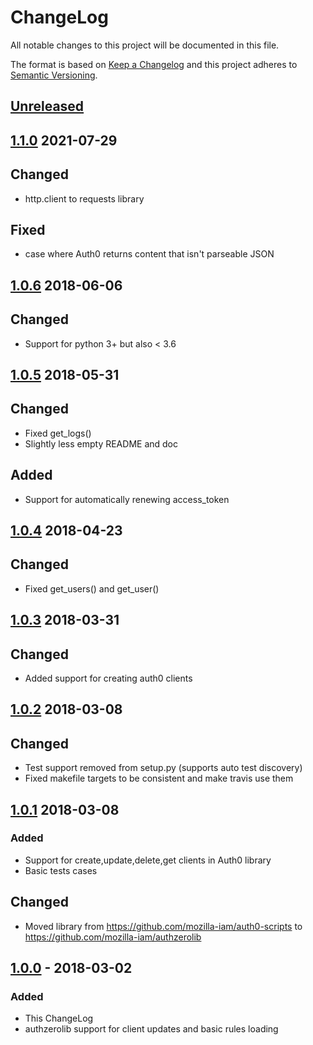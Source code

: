 # ChangeLog 
All notable changes to this project will be documented in this file.

The format is based on [Keep a Changelog](http://keepachangelog.com/en/1.0.0/)
and this project adheres to [Semantic Versioning](http://semver.org/spec/v2.0.0.html).

## [Unreleased]

## [1.1.0] 2021-07-29
## Changed
- http.client to requests library

## Fixed
- case where Auth0 returns content that isn't parseable JSON

## [1.0.6] 2018-06-06
## Changed
- Support for python 3+ but also < 3.6

## [1.0.5] 2018-05-31
## Changed
- Fixed get_logs()
- Slightly less empty README and doc

## Added
- Support for automatically renewing access_token

## [1.0.4] 2018-04-23
## Changed
- Fixed get_users() and get_user()

## [1.0.3] 2018-03-31
## Changed
- Added support for creating auth0 clients

## [1.0.2] 2018-03-08
## Changed
- Test support removed from setup.py (supports auto test discovery)
- Fixed makefile targets to be consistent and make travis use them

## [1.0.1]  2018-03-08
### Added
- Support for create,update,delete,get clients in Auth0 library
- Basic tests cases

## Changed
- Moved library from https://github.com/mozilla-iam/auth0-scripts to https://github.com/mozilla-iam/authzerolib

## [1.0.0] - 2018-03-02
### Added
- This ChangeLog
- authzerolib support for client updates and basic rules loading

[Unreleased]: https://github.com/mozilla-iam/authzerolib/compare/v1.1.0...HEAD
[1.1.0]: https://github.com/mozilla-iam/authzerolib/compare/v1.0.6...v1.1.0
[1.0.6]: https://github.com/mozilla-iam/authzerolib/compare/v1.0.5...v1.0.6
[1.0.5]: https://github.com/mozilla-iam/authzerolib/compare/v1.0.4...v1.0.5
[1.0.4]: https://github.com/mozilla-iam/authzerolib/compare/v1.0.3...v1.0.4
[1.0.3]: https://github.com/mozilla-iam/authzerolib/compare/v1.0.2...v1.0.3
[1.0.2]: https://github.com/mozilla-iam/authzerolib/compare/v1.0.1...v1.0.2
[1.0.1]: https://github.com/mozilla-iam/authzerolib/compare/v1.0.0...v1.0.1
[1.0.0]: https://github.com/olivierlacan/keep-a-changelog/releases/tag/v1.0.0